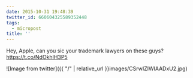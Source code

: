 ```yaml
---
date: 2015-10-31 19:48:39
twitter_id: 660604325589352448
tags:
  - micropost
title: ''
---
```


Hey, Apple, can you sic your trademark lawyers on these guys? https://t.co/NdOkhIH3P5

![Image from twitter]({{ "/" | relative_url  }}images/CSrwIZIWIAADxU2.jpg)
